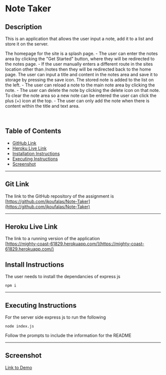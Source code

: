# Note Taker

## Description

This is an application that allows the user input a note, add it to a list and store it on the server. 

The homepage for the site is a splash page.
    - The user can enter the notes area by clicking the "Get Started" button, where they will be redirected to the notes page.
    - If the user manually enters a different route in the sites location other than /notes then they will be redirected back to the home page.
The user can input a title and content in the notes area and save it to storage by pressing the save icon.
The stored note is added to the list on the left.
    - The user can reload a note to the main note area by clicking the note.
    - The user can delete the note by clicking the delete icon on that note.
To clear the note area so a new note can be entered the user can click the plus (+) icon at the top.
    - The user can only add the note when there is content within the title and text area.

<br>

## Table of Contents

- [GitHub Link](#git-link)
- [Heroku Live Link](#heroku-live-link)
- [Installation Instructions](#install-instructions)
- [Executing Instructions](#)
- [Screenshot](#Screenshot)
---

## Git Link

The link to the GitHub repository of the assignment is <br>
[https://github.com/jkoufalas/Note-Taker](https://github.com/jkoufalas/Note-Taker)

---

## Heroku Live Link

The link to a running version of the application <br>
[https://mighty-coast-61829.herokuapp.com/](https://mighty-coast-61829.herokuapp.com/)


## Install Instructions

The user needs to install the dependancies of express js 

```
npm i
```
---

## Executing Instructions

For the server side express js to run the following 

```
node index.js
```

Follow the prompts to include the information for the README

---
## Screenshot

[Link to Demo](https://youtu.be/-wKykXO7TTw)
